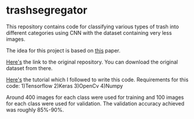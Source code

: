 # trashsegregator
This repository contains code for classifying various types of trash into different categories using CNN with the dataset containing very less images.

The idea for this project is based on [this](http://cs229.stanford.edu/proj2016/poster/ThungYang-ClassificationOfTrashForRecyclabilityStatus-poster.pdf) paper.

[Here's](https://github.com/garythung/trashnet) the link to the original repository. You can download the original dataset from there.

[Here's](https://blog.keras.io/building-powerful-image-classification-models-using-very-little-data.html) the tutorial which I followed to write this code.
Requirements for this code:
1)Tensorflow
2)Keras
3)OpenCv
4)Numpy

Around 400 images for each class were used for training and 100 images for each class were used for validation. The validation accuracy achieved was roughly 85%-90%. 
